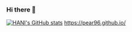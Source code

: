 ### Hi there 👋

[![HANI's GitHub stats](https://github-readme-stats.vercel.app/api?username=pear96&show_icons=true&theme=buefy)](https://github.com/anuraghazra/github-readme-stats)
https://pear96.github.io/
